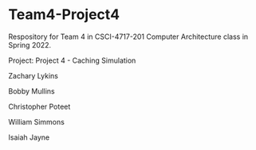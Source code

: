 # Team4-Project4
Respository for Team 4 in CSCI-4717-201 Computer Architecture class in Spring 2022.

Project: Project 4 - Caching Simulation

Zachary Lykins

Bobby Mullins

Christopher Poteet

William Simmons

Isaiah Jayne
